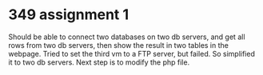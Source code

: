 # 349 assignment 1
Should be able to connect two databases on two db servers, and get all rows from two db servers, then show the result in two tables in the webpage.
Tried to set the third vm to a FTP server, but failed. So simplified it to two db servers.
Next step is to modify the php file.
